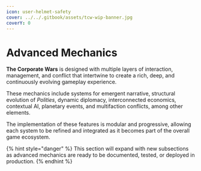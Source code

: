 ```yaml
---
icon: user-helmet-safety
cover: ../../.gitbook/assets/tcw-wip-banner.jpg
coverY: 0
---
```


# Advanced Mechanics

**The Corporate Wars** is designed with multiple layers of interaction, management, and conflict that intertwine to create a rich, deep, and continuously evolving gameplay experience.

These mechanics include systems for emergent narrative, structural evolution of _Polities_, dynamic diplomacy, interconnected economics, contextual AI, planetary events, and multifaction conflicts, among other elements.

The implementation of these features is modular and progressive, allowing each system to be refined and integrated as it becomes part of the overall game ecosystem.

{% hint style="danger" %}
This section will expand with new subsections as advanced mechanics are ready to be documented, tested, or deployed in production.
{% endhint %}
